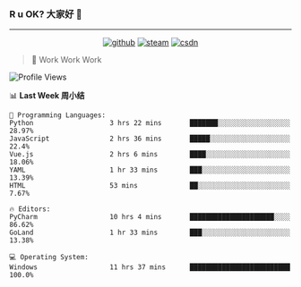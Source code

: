 ### R u OK? 大家好 👋

___

<p align="center">
  <a href="https://bigkjp97.github.io/"><img src="https://img.shields.io/badge/-GitPage-lightgrey" alt="github"></a>
  <a href="https://steamcommunity.com/id/bigkjp/"><img src="https://img.shields.io/badge/-Steam-black" alt="steam"></a>
  <a href="https://blog.csdn.net/qq_38986088"><img src="https://img.shields.io/badge/CSDN-cf000e" alt="csdn"></a>
</p>

> 🧟 Work Work Work

<!--START_SECTION:kjp readme-->
![Profile Views](http://img.shields.io/badge/Mi%20Amigos%E2%99%82%EF%B8%8F-5-ff69b4)

📊 **Last Week 周小结** 

```text
💬 Programming Languages: 
Python                   3 hrs 22 mins       ███████░░░░░░░░░░░░░░░░░░   28.97% 
JavaScript               2 hrs 36 mins       █████░░░░░░░░░░░░░░░░░░░░   22.4% 
Vue.js                   2 hrs 6 mins        ████░░░░░░░░░░░░░░░░░░░░░   18.06% 
YAML                     1 hr 33 mins        ███░░░░░░░░░░░░░░░░░░░░░░   13.39% 
HTML                     53 mins             ██░░░░░░░░░░░░░░░░░░░░░░░   7.67%

🔥 Editors: 
PyCharm                  10 hrs 4 mins       █████████████████████░░░░   86.62% 
GoLand                   1 hr 33 mins        ███░░░░░░░░░░░░░░░░░░░░░░   13.38%

💻 Operating System: 
Windows                  11 hrs 37 mins      █████████████████████████   100.0%

```


<!--END_SECTION:kjp readme-->

<!--
**bigkjp97/bigkjp97** is a ✨ _special_ ✨ repository because its `README.md` (this file) appears on your GitHub profile.

Here are some ideas to get you started:

- 🔭 I’m currently working on ...
- 🌱 I’m currently learning ...
- 👯 I’m looking to collaborate on ...
- 🤔 I’m looking for help with ...
- 💬 Ask me about ...
- 📫 How to reach me: ...
- 😄 Pronouns: ...
- ⚡ Fun fact: ... -->
